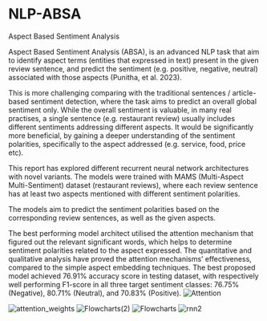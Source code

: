 # NLP-ABSA

Aspect Based Sentiment Analysis

Aspect Based Sentiment Analysis (ABSA), is an advanced NLP task that aim to identify aspect terms (entities that expressed in text) present in 
the given review sentence, and predict the sentiment (e.g. positive, negative, neutral) associated with those aspects (Punitha, et al. 2023). 

This is more challenging comparing with the traditional sentences / article-based sentiment detection, where the task aims to predict an overall 
global sentiment only. While the overall sentiment is valuable, in many real practises, a single sentence (e.g. restaurant review) usually includes
different sentiments addressing different aspects. It would be significantly more beneficial, by gaining a deeper understanding of the sentiment
polarities, specifically to the aspect addressed (e.g. service, food, price etc).

This report has explored different recurrent neural network architectures with novel variants. The models were trained with MAMS 
(Multi-Aspect Multi-Sentiment) dataset (restaurant reviews), where each review sentence has at least two aspects mentioned with different sentiment 
polarities. 

The models aim to predict the sentiment polarities based on the corresponding review sentences, as well as the given aspects. 

The best performing model architect utilised the attention mechanism that figured out the relevant significant words, which helps to determine
sentiment polarities related to the aspect expressed. The quantitative and qualitative analysis have proved the attention mechanisms’
effectiveness, compared to the simple aspect embedding techniques. The best proposed model achieved 76.91% accuracy score in testing dataset, 
with respectively well performing F1-score in all three target sentiment classes: 76.75% (Negative), 80.71% (Neutral), and 70.83% (Positive).
![Attention](https://github.com/coffeemartin/NLP-ABSA/assets/73702415/b5f8aa49-aced-4533-8dd0-5dbc1b830032)


![attention_weights](https://github.com/coffeemartin/NLP-ABSA/assets/73702415/dbf9046b-3f58-40d1-b718-904b96145d3e)
![Flowcharts(2)](https://github.com/coffeemartin/NLP-ABSA/assets/73702415/76b71b55-bf08-41f6-afc4-bed905b2f3fd)
![Flowcharts](https://github.com/coffeemartin/NLP-ABSA/assets/73702415/7e5476ad-2c3d-4b4a-b3ce-d566b6812319)
![rnn2](https://github.com/coffeemartin/NLP-ABSA/assets/73702415/68b5eefc-3e68-4d28-896a-03d755feff1b)
